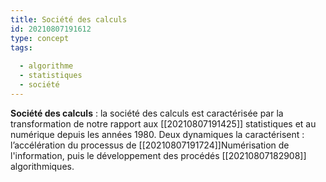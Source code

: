 ```yaml
---
title: Société des calculs
id: 20210807191612
type: concept
tags:
  
  - algorithme
  - statistiques
  - société
---
```

           

**Société des calculs** : la société des calculs est caractérisée par la transformation de notre rapport aux [[20210807191425]] statistiques et au numérique depuis les années 1980. Deux dynamiques la caractérisent : l’accélération du processus de [[20210807191724]]Numérisation de l'information, puis le développement des procédés [[20210807182908]] algorithmiques.
